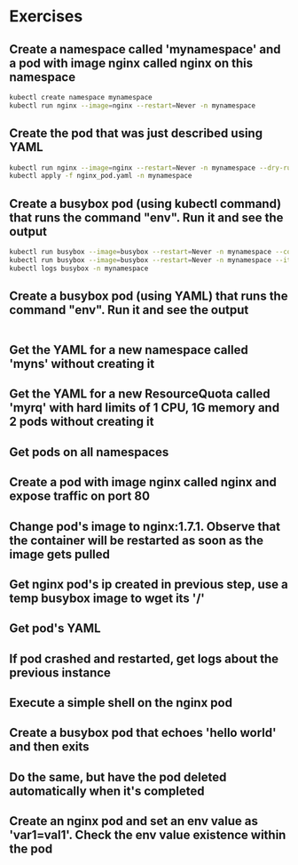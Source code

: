 # Exercises
## Create a namespace called 'mynamespace' and a pod with image nginx called nginx on this namespace
```bash
kubectl create namespace mynamespace
kubectl run nginx --image=nginx --restart=Never -n mynamespace
```

## Create the pod that was just described using YAML
```bash
kubectl run nginx --image=nginx --restart=Never -n mynamespace --dry-run=client -o yaml > nginx_pod.yaml
kubectl apply -f nginx_pod.yaml -n mynamespace
```

## Create a busybox pod (using kubectl command) that runs the command "env". Run it and see the output
```bash
kubectl run busybox --image=busybox --restart=Never -n mynamespace --command -- env
kubectl run busybox --image=busybox --restart=Never -n mynamespace --it env
kubectl logs busybox -n mynamespace
```

## Create a busybox pod (using YAML) that runs the command "env". Run it and see the output
```bash
```

## Get the YAML for a new namespace called 'myns' without creating it

## Get the YAML for a new ResourceQuota called 'myrq' with hard limits of 1 CPU, 1G memory and 2 pods without creating it

## Get pods on all namespaces

## Create a pod with image nginx called nginx and expose traffic on port 80

## Change pod's image to nginx:1.7.1. Observe that the container will be restarted as soon as the image gets pulled

## Get nginx pod's ip created in previous step, use a temp busybox image to wget its '/'

## Get pod's YAML

## If pod crashed and restarted, get logs about the previous instance

## Execute a simple shell on the nginx pod

## Create a busybox pod that echoes 'hello world' and then exits

## Do the same, but have the pod deleted automatically when it's completed

## Create an nginx pod and set an env value as 'var1=val1'. Check the env value existence within the pod


